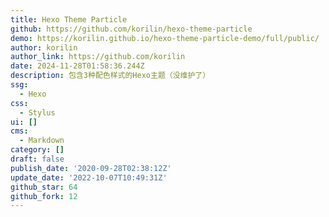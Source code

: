 ```yaml
---
title: Hexo Theme Particle
github: https://github.com/korilin/hexo-theme-particle
demo: https://korilin.github.io/hexo-theme-particle-demo/full/public/
author: korilin
author_link: https://github.com/korilin
date: 2024-11-28T01:58:36.244Z
description: 包含3种配色样式的Hexo主题（没维护了）
ssg:
  - Hexo
css:
  - Stylus
ui: []
cms:
  - Markdown
category: []
draft: false
publish_date: '2020-09-28T02:38:12Z'
update_date: '2022-10-07T10:49:31Z'
github_star: 64
github_fork: 12
---
```

